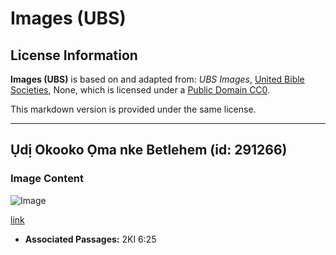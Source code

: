 # Images (UBS)

## License Information

**Images (UBS)** is based on and adapted from: _UBS Images_, [United Bible Societies](https://unitedbiblesocieties.org/), None, which is licensed under a [Public Domain CC0](https://creativecommons.org/public-domain/cc0/).

This markdown version is provided under the same license.



--------------------------------

## Ụdị Okooko Ọma nke Betlehem (id: 291266)

### Image Content

![Image](https://cdn.aquifer.bible/aquifer-content/resources/Media/WEB-0836_star_of_bethlehem_flower.jpg)

[link](https://cdn.aquifer.bible/aquifer-content/resources/Media/WEB-0836_star_of_bethlehem_flower.jpg)

* **Associated Passages:** 2KI 6:25

